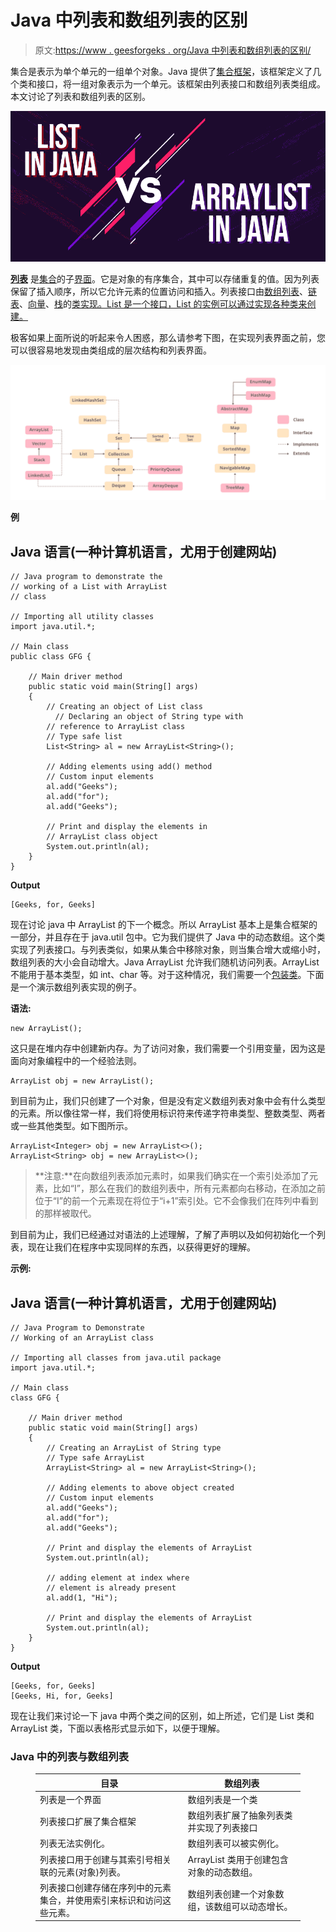 # Java 中列表和数组列表的区别

> 原文:[https://www . geesforgeks . org/Java 中列表和数组列表的区别/](https://www.geeksforgeeks.org/difference-between-list-and-arraylist-in-java/)

集合是表示为单个单元的一组单个对象。Java 提供了[集合框架](https://www.geeksforgeeks.org/collections-in-java-2/)，该框架定义了几个类和接口，将一组对象表示为一个单元。该框架由列表接口和数组列表类组成。本文讨论了列表和数组列表的区别。

![Difference-between-List-and-ArrayList-in-Java](img/85844bad4ffc47a7e64ecfe510bee8eb.png)

[**列表**](https://www.geeksforgeeks.org/list-interface-java-examples/) 是[集合](https://www.geeksforgeeks.org/collections-in-java-2/)的子[界面](https://www.geeksforgeeks.org/interfaces-in-java/)。它是对象的有序集合，其中可以存储重复的值。因为列表保留了插入顺序，所以它允许元素的位置访问和插入。列表接口由[数组列表](https://www.geeksforgeeks.org/arraylist-in-java/)、[链表](https://www.geeksforgeeks.org/linked-list-in-java/)、[向量](https://www.geeksforgeeks.org/java-util-vector-class-java/)、[栈](https://www.geeksforgeeks.org/stack-class-in-java/)的[类实现。List 是一个接口，List 的实例可以通过实现各种类来创建。](https://www.geeksforgeeks.org/classes-objects-java/)

极客如果上面所说的听起来令人困惑，那么请参考下图，在实现列表界面之前，您可以很容易地发现由类组成的层次结构和列表界面。

![](img/31b0e27f7605fef98b55045c08b0df6c.png)

**例**

## Java 语言(一种计算机语言，尤用于创建网站)

```
// Java program to demonstrate the
// working of a List with ArrayList
// class

// Importing all utility classes
import java.util.*;

// Main class
public class GFG {

    // Main driver method
    public static void main(String[] args)
    {
        // Creating an object of List class
          // Declaring an object of String type with
        // reference to ArrayList class
        // Type safe list
        List<String> al = new ArrayList<String>();

        // Adding elements using add() method
        // Custom input elements
        al.add("Geeks");
        al.add("for");
        al.add("Geeks");

        // Print and display the elements in
        // ArrayList class object
        System.out.println(al);
    }
}
```

**Output**

```
[Geeks, for, Geeks]
```

现在讨论 java 中 ArrayList 的下一个概念。所以 ArrayList 基本上是集合框架的一部分，并且存在于 java.util 包中。它为我们提供了 Java 中的动态数组。这个类实现了列表接口。与列表类似，如果从集合中移除对象，则当集合增大或缩小时，数组列表的大小会自动增大。Java ArrayList 允许我们随机访问列表。ArrayList 不能用于基本类型，如 int、char 等。对于这种情况，我们需要一个[包装类](https://www.geeksforgeeks.org/wrapper-classes-java/)。下面是一个演示数组列表实现的例子。

**语法:**

```
new ArrayList();
```

这只是在堆内存中创建新内存。为了访问对象，我们需要一个引用变量，因为这是面向对象编程中的一个经验法则。

```
ArrayList obj = new ArrayList();
```

到目前为止，我们只创建了一个对象，但是没有定义数组列表对象中会有什么类型的元素。所以像往常一样，我们将使用标识符来传递字符串类型、整数类型、两者或一些其他类型。如下图所示。

```
ArrayList<Integer> obj = new ArrayList<>();
ArrayList<String> obj = new ArrayList<>();
```

> **注意:**在向数组列表添加元素时，如果我们确实在一个索引处添加了元素，比如“I”，那么在我们的数组列表中，所有元素都向右移动，在添加之前位于“I”的前一个元素现在将位于“i+1”索引处。它不会像我们在阵列中看到的那样被取代。

到目前为止，我们已经通过对语法的上述理解，了解了声明以及如何初始化一个列表，现在让我们在程序中实现同样的东西，以获得更好的理解。

**示例:**

## Java 语言(一种计算机语言，尤用于创建网站)

```
// Java Program to Demonstrate
// Working of an ArrayList class

// Importing all classes from java.util package
import java.util.*;

// Main class
class GFG {

    // Main driver method
    public static void main(String[] args)
    {
        // Creating an ArrayList of String type
        // Type safe ArrayList
        ArrayList<String> al = new ArrayList<String>();

        // Adding elements to above object created
        // Custom input elements
        al.add("Geeks");
        al.add("for");
        al.add("Geeks");

        // Print and display the elements of ArrayList
        System.out.println(al);

        // adding element at index where
        // element is already present
        al.add(1, "Hi");

        // Print and display the elements of ArrayList
        System.out.println(al);
    }
}
```

**Output**

```
[Geeks, for, Geeks]
[Geeks, Hi, for, Geeks]
```

现在让我们来讨论一下 java 中两个类之间的区别，如上所述，它们是 List 类和 ArrayList 类，下面以表格形式显示如下，以便于理解。

### Java 中的列表与数组列表

<figure class="table">

| 目录 | 数组列表 |
| --- | --- |
| 列表是一个界面 | 数组列表是一个类 |
| 列表接口扩展了集合框架 | 数组列表扩展了抽象列表类并实现了列表接口 |
| 列表无法实例化。 | 数组列表可以被实例化。 |
| 列表接口用于创建与其索引号相关联的元素(对象)列表。 | ArrayList 类用于创建包含对象的动态数组。 |
| 列表接口创建存储在序列中的元素集合，并使用索引来标识和访问这些元素。 | 数组列表创建一个对象数组，该数组可以动态增长。 |

</figure>